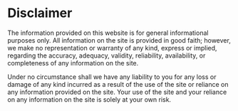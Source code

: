 # Disclaimer

The information provided on this website is for general informational purposes only. All information on the site is provided in good faith; however, we make no representation or warranty of any kind, express or implied, regarding the accuracy, adequacy, validity, reliability, availability, or completeness of any information on the site.

Under no circumstance shall we have any liability to you for any loss or damage of any kind incurred as a result of the use of the site or reliance on any information provided on the site. Your use of the site and your reliance on any information on the site is solely at your own risk. 